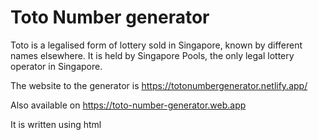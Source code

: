 # Toto Number generator
Toto is a legalised form of lottery sold in Singapore, 
known by different names elsewhere. 
It is held by Singapore Pools, the only legal lottery operator in Singapore.

The website to the generator is https://totonumbergenerator.netlify.app/

Also available on https://toto-number-generator.web.app

It is written using html
